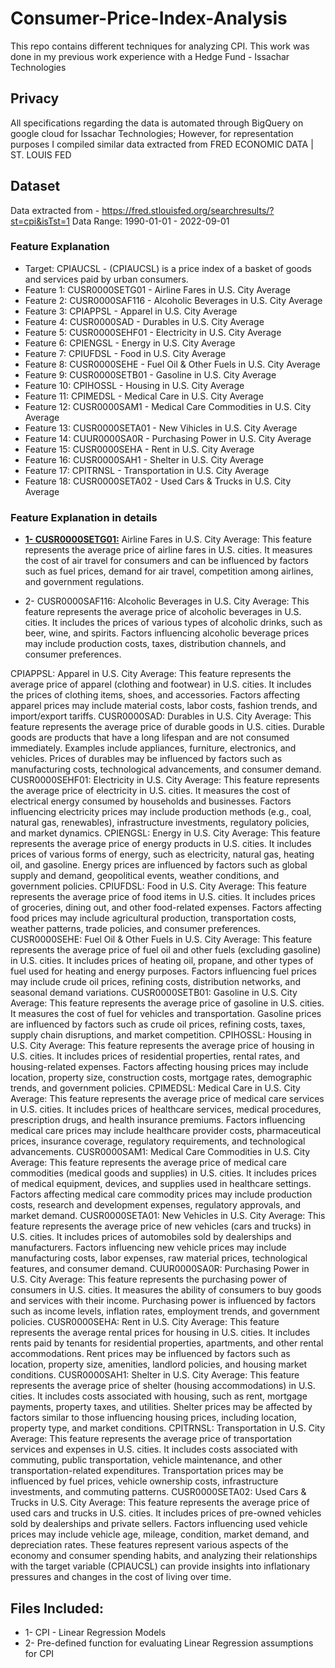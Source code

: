 # Consumer-Price-Index-Analysis
This repo contains different techniques for analyzing CPI. This work was done in my previous work experience with a Hedge Fund - Issachar Technologies

## Privacy 
All specifications regarding the data is automated through BigQuery on google cloud for Issachar Technologies; However, for representation purposes I compiled similar data extracted from FRED ECONOMIC DATA | ST. LOUIS FED

## Dataset
Data extracted from - https://fred.stlouisfed.org/searchresults/?st=cpi&isTst=1
Data Range: 1990-01-01 - 2022-09-01

### Feature Explanation 
- Target: CPIAUCSL - (CPIAUCSL) is a price index of a basket of goods and services paid by urban consumers.
- Feature 1: CUSR0000SETG01 - Airline Fares in U.S. City Average
- Feature 2: CUSR0000SAF116 - Alcoholic Beverages in U.S. City Average
- Feature 3: CPIAPPSL - Apparel in U.S. City Average
- Feature 4: CUSR0000SAD - Durables in U.S. City Average 
- Feature 5: CUSR0000SEHF01 - Electricity in U.S. City Average
- Feature 6: CPIENGSL - Energy in U.S. City Average 
- Feature 7: CPIUFDSL - Food in U.S. City Average 
- Feature 8: CUSR0000SEHE - Fuel Oil & Other Fuels in U.S. City Average 
- Feature 9: CUSR0000SETB01 - Gasoline in U.S. City Average 
- Feature 10: CPIHOSSL - Housing in U.S. City Average 
- Feature 11: CPIMEDSL - Medical Care in U.S. City Average 
- Feature 12: CUSR0000SAM1 - Medical Care Commodities in U.S. City Average 
- Feature 13: CUSR0000SETA01 - New Vihicles in U.S. City Average 
- Feature 14: CUUR0000SA0R - Purchasing Power in U.S. City Average 
- Feature 15: CUSR0000SEHA - Rent in U.S. City Average
- Feature 16: CUSR0000SAH1 - Shelter in U.S. City Average
- Feature 17: CPITRNSL - Transportation in U.S. City Average
- Feature 18: CUSR0000SETA02 - Used Cars & Trucks in U.S. City Average

### Feature Explanation in details
* <u>**1- CUSR0000SETG01:**</u> Airline Fares in U.S. City Average:
This feature represents the average price of airline fares in U.S. cities. It measures the cost of air travel for consumers and can be influenced by factors such as fuel prices, demand for air travel, competition among airlines, and government regulations.

* 2- CUSR0000SAF116: Alcoholic Beverages in U.S. City Average:
This feature represents the average price of alcoholic beverages in U.S. cities. It includes the prices of various types of alcoholic drinks, such as beer, wine, and spirits. Factors influencing alcoholic beverage prices may include production costs, taxes, distribution channels, and consumer preferences.

CPIAPPSL: Apparel in U.S. City Average:
This feature represents the average price of apparel (clothing and footwear) in U.S. cities. It includes the prices of clothing items, shoes, and accessories. Factors affecting apparel prices may include material costs, labor costs, fashion trends, and import/export tariffs.
CUSR0000SAD: Durables in U.S. City Average:
This feature represents the average price of durable goods in U.S. cities. Durable goods are products that have a long lifespan and are not consumed immediately. Examples include appliances, furniture, electronics, and vehicles. Prices of durables may be influenced by factors such as manufacturing costs, technological advancements, and consumer demand.
CUSR0000SEHF01: Electricity in U.S. City Average:
This feature represents the average price of electricity in U.S. cities. It measures the cost of electrical energy consumed by households and businesses. Factors influencing electricity prices may include production methods (e.g., coal, natural gas, renewables), infrastructure investments, regulatory policies, and market dynamics.
CPIENGSL: Energy in U.S. City Average:
This feature represents the average price of energy products in U.S. cities. It includes prices of various forms of energy, such as electricity, natural gas, heating oil, and gasoline. Energy prices are influenced by factors such as global supply and demand, geopolitical events, weather conditions, and government policies.
CPIUFDSL: Food in U.S. City Average:
This feature represents the average price of food items in U.S. cities. It includes prices of groceries, dining out, and other food-related expenses. Factors affecting food prices may include agricultural production, transportation costs, weather patterns, trade policies, and consumer preferences.
CUSR0000SEHE: Fuel Oil & Other Fuels in U.S. City Average:
This feature represents the average price of fuel oil and other fuels (excluding gasoline) in U.S. cities. It includes prices of heating oil, propane, and other types of fuel used for heating and energy purposes. Factors influencing fuel prices may include crude oil prices, refining costs, distribution networks, and seasonal demand variations.
CUSR0000SETB01: Gasoline in U.S. City Average:
This feature represents the average price of gasoline in U.S. cities. It measures the cost of fuel for vehicles and transportation. Gasoline prices are influenced by factors such as crude oil prices, refining costs, taxes, supply chain disruptions, and market competition.
CPIHOSSL: Housing in U.S. City Average:
This feature represents the average price of housing in U.S. cities. It includes prices of residential properties, rental rates, and housing-related expenses. Factors affecting housing prices may include location, property size, construction costs, mortgage rates, demographic trends, and government policies.
CPIMEDSL: Medical Care in U.S. City Average:
This feature represents the average price of medical care services in U.S. cities. It includes prices of healthcare services, medical procedures, prescription drugs, and health insurance premiums. Factors influencing medical care prices may include healthcare provider costs, pharmaceutical prices, insurance coverage, regulatory requirements, and technological advancements.
CUSR0000SAM1: Medical Care Commodities in U.S. City Average:
This feature represents the average price of medical care commodities (medical goods and supplies) in U.S. cities. It includes prices of medical equipment, devices, and supplies used in healthcare settings. Factors affecting medical care commodity prices may include production costs, research and development expenses, regulatory approvals, and market demand.
CUSR0000SETA01: New Vehicles in U.S. City Average:
This feature represents the average price of new vehicles (cars and trucks) in U.S. cities. It includes prices of automobiles sold by dealerships and manufacturers. Factors influencing new vehicle prices may include manufacturing costs, labor expenses, raw material prices, technological features, and consumer demand.
CUUR0000SA0R: Purchasing Power in U.S. City Average:
This feature represents the purchasing power of consumers in U.S. cities. It measures the ability of consumers to buy goods and services with their income. Purchasing power is influenced by factors such as income levels, inflation rates, employment trends, and government policies.
CUSR0000SEHA: Rent in U.S. City Average:
This feature represents the average rental prices for housing in U.S. cities. It includes rents paid by tenants for residential properties, apartments, and other rental accommodations. Rent prices may be influenced by factors such as location, property size, amenities, landlord policies, and housing market conditions.
CUSR0000SAH1: Shelter in U.S. City Average:
This feature represents the average price of shelter (housing accommodations) in U.S. cities. It includes costs associated with housing, such as rent, mortgage payments, property taxes, and utilities. Shelter prices may be affected by factors similar to those influencing housing prices, including location, property type, and market conditions.
CPITRNSL: Transportation in U.S. City Average:
This feature represents the average price of transportation services and expenses in U.S. cities. It includes costs associated with commuting, public transportation, vehicle maintenance, and other transportation-related expenditures. Transportation prices may be influenced by fuel prices, vehicle ownership costs, infrastructure investments, and commuting patterns.
CUSR0000SETA02: Used Cars & Trucks in U.S. City Average:
This feature represents the average price of used cars and trucks in U.S. cities. It includes prices of pre-owned vehicles sold by dealerships and private sellers. Factors influencing used vehicle prices may include vehicle age, mileage, condition, market demand, and depreciation rates.
These features represent various aspects of the economy and consumer spending habits, and analyzing their relationships with the target variable (CPIAUCSL) can provide insights into inflationary pressures and changes in the cost of living over time.
    
## Files Included:
* 1- CPI - Linear Regression Models
* 2- Pre-defined function for evaluating Linear Regression assumptions for CPI

